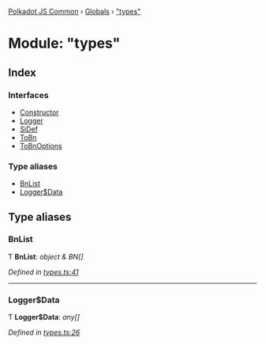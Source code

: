 [Polkadot JS Common](../README.md) › [Globals](../globals.md) › ["types"](_types_.md)

# Module: "types"

## Index

### Interfaces

* [Constructor](../interfaces/_types_.constructor.md)
* [Logger](../interfaces/_types_.logger.md)
* [SiDef](../interfaces/_types_.sidef.md)
* [ToBn](../interfaces/_types_.tobn.md)
* [ToBnOptions](../interfaces/_types_.tobnoptions.md)

### Type aliases

* [BnList](_types_.md#bnlist)
* [Logger$Data](_types_.md#loggerdata)

## Type aliases

###  BnList

Ƭ **BnList**: *object & BN[]*

*Defined in [types.ts:41](https://github.com/polkadot-js/common/blob/adb1c1fe/packages/util/src/types.ts#L41)*

___

###  Logger$Data

Ƭ **Logger$Data**: *any[]*

*Defined in [types.ts:26](https://github.com/polkadot-js/common/blob/adb1c1fe/packages/util/src/types.ts#L26)*
